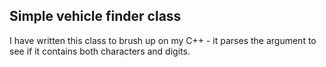 ## Simple vehicle finder class

I have written this class to brush up on my C++ - it parses the argument to see if it contains both characters and digits.
